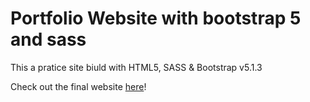 # Portfolio Website with bootstrap 5 and sass

This a pratice site biuld with HTML5, SASS & Bootstrap v5.1.3

Check out the final website [here](https://faha1999.github.io/Portfolio-Website-with-bootstrap-5-and-sass/)!

